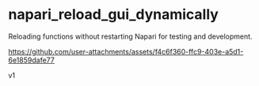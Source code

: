 # napari_reload_gui_dynamically
Reloading functions without restarting Napari for testing and development.



https://github.com/user-attachments/assets/f4c6f360-ffc9-403e-a5d1-6e1859dafe77

v1

